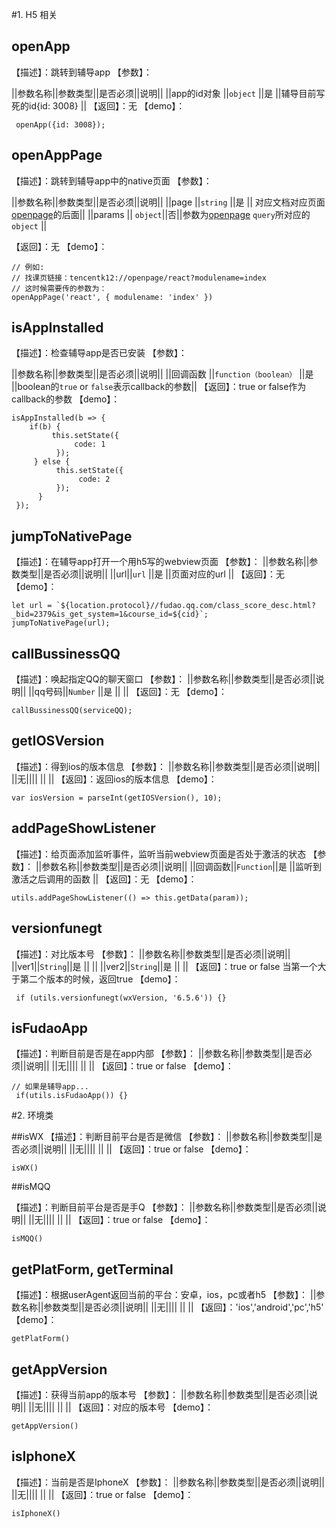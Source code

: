 #1. H5 相关


## openApp
【描述】：跳转到辅导app
【参数】： 

||参数名称||参数类型||是否必须||说明||
||app的id对象 ||`object` ||是 ||辅导目前写死的id{id: 3008} ||
【返回】：无 
【demo】：
```
 openApp({id: 3008});
```
## openAppPage
【描述】：跳转到辅导app中的native页面
【参数】： 

||参数名称||参数类型||是否必须||说明||
||page ||`string` ||是 || 对应文档对应页面[openpage](https://docs.google.com/spreadsheets/d/1FTpqbyv76rDOhnaDkLnIKBPGMKobjzSOkTyUmm-dhTo/edit)的后面||
||params || `object`||否||参数为[openpage](https://docs.google.com/spreadsheets/d/1FTpqbyv76rDOhnaDkLnIKBPGMKobjzSOkTyUmm-dhTo/edit#gid=0) `query`所对应的`object` ||

【返回】：无 
【demo】：
```
// 例如:
// 找课页链接：tencentk12://openpage/react?modulename=index
// 这时候需要传的参数为：
openAppPage('react', { modulename: 'index' })
```
## isAppInstalled 
【描述】：检查辅导app是否已安装
【参数】： 

||参数名称||参数类型||是否必须||说明||
||回调函数 ||`function（boolean）` ||是 ||boolean的`true` or `false`表示callback的参数||
【返回】：true or false作为callback的参数
【demo】：
```
isAppInstalled(b => {
    if(b) {
         this.setState({
              code: 1
          });
     } else {
          this.setState({
               code: 2
          });
      }
 });
```
## jumpToNativePage
【描述】：在辅导app打开一个用h5写的webview页面
【参数】： 
||参数名称||参数类型||是否必须||说明||
||url||`url` ||是 ||页面对应的url ||
【返回】：无 
【demo】：
```
let url = `${location.protocol}//fudao.qq.com/class_score_desc.html?_bid=2379&is_get_system=1&course_id=${cid}`;
jumpToNativePage(url);
```
## callBussinessQQ
【描述】：唤起指定QQ的聊天窗口
【参数】： 
||参数名称||参数类型||是否必须||说明||
||qq号码||`Number` ||是 || ||
【返回】：无 
【demo】：
```
callBussinessQQ(serviceQQ);
```
## getIOSVersion
【描述】：得到ios的版本信息
【参数】： 
||参数名称||参数类型||是否必须||说明||
||无|||| || ||
【返回】：返回ios的版本信息
【demo】：
```
var iosVersion = parseInt(getIOSVersion(), 10);
```
## addPageShowListener
【描述】：给页面添加监听事件，监听当前webview页面是否处于激活的状态
【参数】： 
||参数名称||参数类型||是否必须||说明||
||回调函数||`Function`||是 ||监听到激活之后调用的函数 ||
【返回】：无
【demo】：
```
utils.addPageShowListener(() => this.getData(param));
```

## versionfunegt
【描述】：对比版本号
【参数】： 
||参数名称||参数类型||是否必须||说明||
||ver1||`String`||是 || ||
||ver2||`String`||是 || ||
【返回】：true or false 当第一个大于第二个版本的时候，返回true
【demo】：
```
 if (utils.versionfunegt(wxVersion, '6.5.6')) {}
```

##  isFudaoApp
【描述】：判断目前是否是在app内部
【参数】： 
||参数名称||参数类型||是否必须||说明||
||无|||| || ||
【返回】：true or false 
【demo】：
```
// 如果是辅导app...
 if(utils.isFudaoApp()) {}
```
#2. 环境类

##isWX
【描述】：判断目前平台是否是微信
【参数】： 
||参数名称||参数类型||是否必须||说明||
||无|||| || ||
【返回】：true or false 
【demo】：
```
isWX()
```

##isMQQ

【描述】：判断目前平台是否是手Q
【参数】： 
||参数名称||参数类型||是否必须||说明||
||无|||| || ||
【返回】：true or false 
【demo】：
```
isMQQ()
```

## getPlatForm, getTerminal
【描述】：根据userAgent返回当前的平台：安卓，ios，pc或者h5
【参数】： 
||参数名称||参数类型||是否必须||说明||
||无|||| || ||
【返回】：'ios','android','pc','h5'
【demo】：
```
getPlatForm()
```

## getAppVersion
【描述】：获得当前app的版本号
【参数】： 
||参数名称||参数类型||是否必须||说明||
||无|||| || ||
【返回】：对应的版本号
【demo】：
```
getAppVersion()
```
## isIphoneX
【描述】：当前是否是IphoneX
【参数】： 
||参数名称||参数类型||是否必须||说明||
||无|||| || ||
【返回】：true or false 
【demo】：
```
isIphoneX()
```


 
